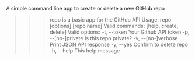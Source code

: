 A simple command line app to create or delete a new GitHub repo

>>> repo is a basic app for the GitHub API
>>> Usage: repo <command> [options] [repo name]
>>> Valid commands: [help, create, delete]
>>> Valid options:
-t, --token           Your Github API token
-p, --[no-]private    Is this repo private?
-v, --[no-]verbose    Print JSON API response
-y, --yes             Confirm to delete repo
-h, --help            This help message